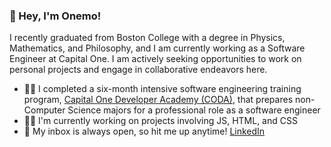 ### 👋 Hey, I'm Onemo!

I recently graduated from Boston College with a degree in Physics, Mathematics, and Philosophy, and I am currently working as a Software Engineer at Capital One. I am actively seeking opportunities to work on personal projects and engage in collaborative endeavors here.

- 👨‍🎓 I completed a six-month intensive software engineering training program, [Capital One Developer Academy (CODA)](https://www.capitalone.com/tech/culture/coda-making-tech-move/), that prepares non-Computer Science majors for a professional role as a software engineer
- 👨‍💻 I'm currently working on projects involving JS, HTML, and CSS
- 💬 My inbox is always open, so hit me up anytime! [LinkedIn](https://www.linkedin.com/in/onemokang0708/)
